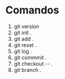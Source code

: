 # Comandos
1. git version
2. git init .
3. git add .
4. git reset . 
5. git log .
6. git commmit .
7. git checkout -- .
8. git branch .
